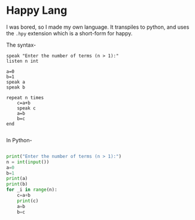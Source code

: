 # Happy Lang

I was bored, so I made my own language.
It transpiles to python, and uses the `.hpy` extension which is a short-form for happy.

The syntax- 
```happyLang
speak "Enter the number of terms (n > 1):"
listen n int

a=0
b=1
speak a
speak b

repeat n times
    c=a+b
    speak c
    a=b
    b=c
end


```

In Python-

```python

print("Enter the number of terms (n > 1):")
n = int(input())
a=0
b=1
print(a)
print(b)
for _i in range(n):
    c=a+b
    print(c)
    a=b
    b=c

```
